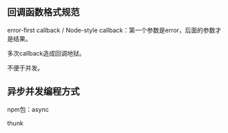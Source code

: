 ## 回调函数格式规范
error-first callback / Node-style callback：第一个参数是error，后面的参数才是结果。



多次callback造成回调地狱。

不便于并发。

## 异步并发编程方式
npm包：async

thunk

